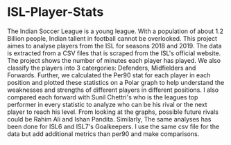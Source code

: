 # ISL-Player-Stats
The Indian Soccer League is a young league. With a population of about 1.2 Billion people, Indian tallent in football cannot be overlooked. This project aimes to analyse players from the ISL for seasons 2018 and 2019. The data is extracted from a CSV files that is scraped from the ISL's official website. The project shows the number of minutes each player has played. We also classify the players into 3 catergories: Defenders, Midfielders and Forwards. Further, we calculated the Per90 stat for each player in each position and plotted these statistics on a Polar graph to help understand the weaknesses and strengths of different players in different positions. I also compared each forward with Sunil Chettri's who is the leagues top performer in every statistic to analyze who can be his rival or the next player to reach his level. From looking at the graphs, possible future rivals could be Rahim Ali and Ishan Pandita. 
Similarly, The same analyses has been done for ISL6 and ISL7's Goalkeepers. I use the same csv file for the data but add additional metrics than per90 and make comparisons. 
